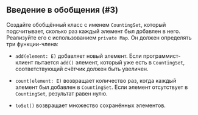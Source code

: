 ## Введение в обобщения (#3)

Создайте обобщённый класс с именем `CountingSet`, который подсчитывает, сколько раз каждый элемент был добавлен в него. Реализуйте его с использованием `private Map`. Он должен определять три функции-члена:

+ `add(element: E)` добавляет новый элемент. Если программист-клиент пытается `add()` элемент, который уже есть в `CountingSet`, соответствующий счётчик должен быть увеличен.

+ `count(element: E)` возвращает количество раз, когда каждый элемент был добавлен в `CountingSet`. Если элемент отсутствует в `CountingSet`, результат равен нулю.

+ `toSet()` возвращает множество сохранённых элементов.